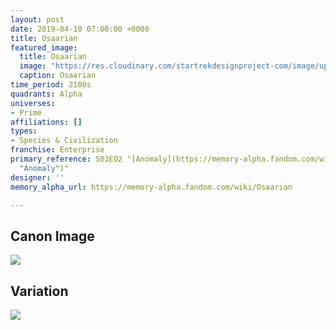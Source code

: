 ```yaml
---
layout: post
date: 2019-04-10 07:00:00 +0000
title: Osaarian
featured_image:
  title: Osaarian
  image: "https://res.cloudinary.com/startrekdesignproject-com/image/upload/v1554937982/Osaarian.png"
  caption: Osaarian
time_period: 2100s
quadrants: Alpha
universes:
- Prime
affiliations: []
types:
- Species & Civilization
franchise: Enterprise
primary_reference: S03E02 "[Anomaly](https://memory-alpha.fandom.com/wiki/Anomaly
  "Anomaly")"
designer: ''
memory_alpha_url: https://memory-alpha.fandom.com/wiki/Osaarian

---
```

## Canon Image

![](https://res.cloudinary.com/startrekdesignproject-com/image/upload/v1554937530/Osaarian1.jpg)

## Variation

![](https://res.cloudinary.com/startrekdesignproject-com/image/upload/v1554937529/Osaarian2.jpg)